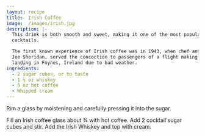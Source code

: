 ```yaml
---
layout: recipe
title:  Irish Coffee
image:  /images/irish.jpg
description: |-
  This drink is both smooth and sweet, making it one of the most popular coffee
  cocktails.

  The first known experience of Irish coffee was in 1943, when chef and bartender,
  Joe Sheridan, served the concoction to passengers of a flight making an emergency
  landing in Foynes, Ireland due to bad weather.
ingredients:
  - 2 sugar cubes, or to taste
  - 1 ½ oz whiskey
  - 6 oz hot coffee
  - Whipped cream
---
```

Rim a glass by moistening and carefully pressing it into the sugar.

Fill an Irish coffee glass about ¾ with hot coffee. Add 2 cocktail sugar cubes
and stir. Add the Irish Whiskey and top with cream.
